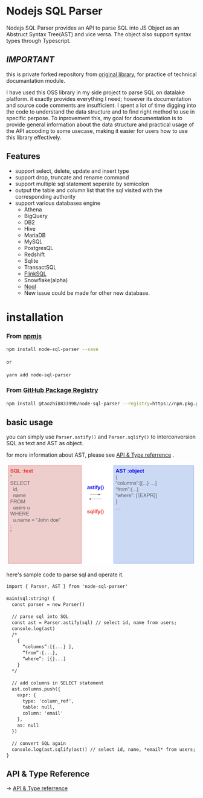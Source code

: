 # Nodejs SQL Parser

Nodejs SQL Parser provides an API to parse SQL into JS Object as an Abstruct Syntax Tree(AST) and vice versa. The object also support syntax types through Typescript.

## *IMPORTANT*
this is private forked repository from [original library](https://github.com/zaramme/node-sql-parser/blob/master/docs/~README.md), for practice of technical documantation module.


I have used this OSS library in my side project to parse SQL on datalake platform. it exactly provides everything I need; however its documentation and source code comments are insufficient. I spent a lot of time digging into the code to understand the data structure and to find right method to use in specific perpose.
To inprovement this, my goal for documentation is to provide general information about the data structure and practical usage of the API acooding to some usecase, making it easier for users how to use this library effectively.

## Features
  - support select, delete, update and insert type
  - support drop, truncate and rename command
  - support multiple sql statement seperate by semicolon
  - output the table and column list that the sql visited with the corresponding authority
  - support various databases engine
    - Athena
    - BigQuery
    - DB2
    - Hive
    - MariaDB
    - MySQL
    - PostgresQL
    - Redshift
    - Sqlite
    - TransactSQL
    - [FlinkSQL](https://ci.apache.org/projects/flink/flink-docs-stable/dev/table/sql/)
    - Snowflake(alpha)
    - [Noql](https://noql.synatic.dev/)
    - New issue could be made for other new database.

# installation

### From [npmjs](https://www.npmjs.org/)

```bash
npm install node-sql-parser --save

or

yarn add node-sql-parser
```

### From [GitHub Package Registry](https://npm.pkg.github.com/)

```bash
npm install @taozhi8833998/node-sql-parser --registry=https://npm.pkg.github.com/
```

## basic usage

you can simply use `Parser.astify()` and `Parser.sqlify()` to interconversion SQL as text  and AST as object.

for more information about AST, please see [API & Type referrence](./docs/api.md)
.

![](./img/diagram.png)

here's sample code to parse sql and operate it.

```
import { Parser, AST } from 'node-sql-parser'

main(sql:string) {
  const parser = new Parser()

  // parse sql into SQL
  const ast = Parser.astify(sql) // select id, name from users;
  console.log(ast)
  /*
    {
      “columns”:[{...} ],
      “from”:{...},
      “where”: [{}...]
    }
  */

  // add columns in SELECT statement
  ast.columns.push({
    expr: {
      type: 'column_ref',
      table: null,
      column: 'email'
    },
    as: null
  })

  // convert SQL again
  console.log(ast.sqlify(ast)) // select id, name, *email* from users;
}
```

## API & Type Reference

-> [API & Type referrence](./docs/api.md)